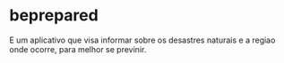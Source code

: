 # beprepared
E um aplicativo que visa informar sobre os desastres naturais e a regiao onde ocorre, para melhor se previnir.
